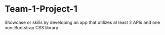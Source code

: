 # Team-1-Project-1
Showcase or skills by developing an app that utilizes at least 2 APIs and one non-Bootstrap CSS library  
